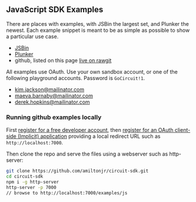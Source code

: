 ## JavaScript SDK Examples

There are places with examples, with JSBin the largest set, and Plunker the newest.
Each example snippet is meant to be as simple as possible to show a particular use case.

* [JSBin](https://circuit.github.io/jssdk.html#jsbin)
* [Plunker](https://circuit.github.io/jssdk.html#plunker)
* github, listed on this page [live on rawgit](https://rawgit.com/circuit/circuit-sdk/master/examples/js/index.html)


All examples use OAuth. Use your own sandbox account, or one of the following playground accounts. Password is `GoCircuit!1`.
* kim.jackson@mailinator.com
* maeva.barnaby@mailinator.com
* derek.hopkins@mailinator.com


### Running github examples locally

First [register for a free developer account](https://www.circuit.com/web/developers/registration), then [register for an OAuth client-side (Implicit) application](https://circuit.github.io/oauth) providing a local redirect URL such as `http://localhost:7000`.

Then clone the repo and serve the files using a webserver such as http-server:
```bash
git clone https://github.com/amiltonjr/circuit-sdk.git
cd circuit-sdk
npm i -g http-server
http-server -p 7000
// browse to http://localhost:7000/examples/js
```
